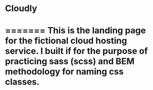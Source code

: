 # Cloudly

=======
This is the landing page for the fictional cloud hosting service. I built if for the purpose of practicing sass (scss) and BEM methodology for naming css classes. 
=======